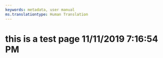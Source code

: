 ```yaml
---
keywords: metadata, user manual
ms.translationtype: Human Translation
---
```

# this is a test page 11/11/2019 7:16:54 PM